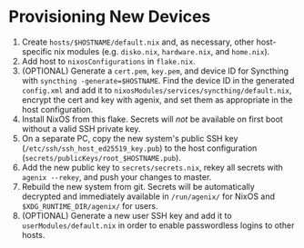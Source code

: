 # Provisioning New Devices

1. Create `hosts/$HOSTNAME/default.nix` and, as necessary, other host-specific nix modules (e.g. `disko.nix`, `hardware.nix`, and `home.nix`).
1. Add host to `nixosConfigurations` in `flake.nix`.
1. (OPTIONAL) Generate a `cert.pem`, `key.pem`, and device ID for Syncthing with `syncthing -generate=$HOSTNAME`. Find the device ID in the generated `config.xml` and add it to `nixosModules/services/syncthing/default.nix`, encrypt the cert and key with agenix, and set them as appropriate in the host configuration.
1. Install NixOS from this flake. Secrets will _not_ be available on first boot without a valid SSH private key.
1. On a separate PC, copy the new system's public SSH key (`/etc/ssh/ssh_host_ed25519_key.pub`) to the host configuration (`secrets/publicKeys/root_$HOSTNAME.pub`).
1. Add the new public key to `secrets/secrets.nix`, rekey all secrets with `agenix --rekey`, and push your changes to master.
1. Rebuild the new system from git. Secrets will be automatically decrypted and immediately available in `/run/agenix/` for NixOS and `$XDG_RUNTIME_DIR/agenix/` for users.
1. (OPTIONAL) Generate a new user SSH key and add it to `userModules/default.nix` in order to enable passwordless logins to other hosts.
